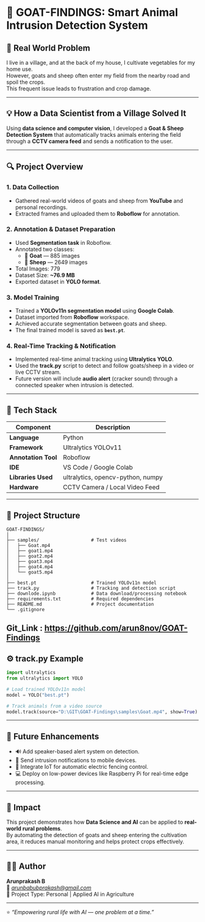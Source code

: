 # 🐐 GOAT-FINDINGS: Smart Animal Intrusion Detection System

## 🌾 Real World Problem
I live in a village, and at the back of my house, I cultivate vegetables for my home use.  
However, goats and sheep often enter my field from the nearby road and spoil the crops.  
This frequent issue leads to frustration and crop damage.

---

## 💡 How a Data Scientist from a Village Solved It
Using **data science and computer vision**, I developed a **Goat & Sheep Detection System** that automatically tracks animals entering the field through a **CCTV camera feed** and sends a notification to the user.

---

## 🔍 Project Overview

### 1. Data Collection
- Gathered real-world videos of goats and sheep from **YouTube** and personal recordings.  
- Extracted frames and uploaded them to **Roboflow** for annotation.

### 2. Annotation & Dataset Preparation
- Used **Segmentation task** in Roboflow.  
- Annotated two classes:  
  - 🐐 **Goat** — 885 images  
  - 🐏 **Sheep** — 2649 images  
- Total Images: 779  
- Dataset Size: **~76.9 MB**  
- Exported dataset in **YOLO format**.

### 3. Model Training
- Trained a **YOLOv11n segmentation model** using **Google Colab**.  
- Dataset imported from **Roboflow** workspace.  
- Achieved accurate segmentation between goats and sheep.  
- The final trained model is saved as **`best.pt`**.

### 4. Real-Time Tracking & Notification
- Implemented real-time animal tracking using **Ultralytics YOLO**.  
- Used the **track.py** script to detect and follow goats/sheep in a video or live CCTV stream.  
- Future version will include **audio alert** (cracker sound) through a connected speaker when intrusion is detected.

---

## 🧠 Tech Stack

| Component | Description |
|------------|--------------|
| **Language** | Python |
| **Framework** | Ultralytics YOLOv11 |
| **Annotation Tool** | Roboflow |
| **IDE** | VS Code / Google Colab |
| **Libraries Used** | ultralytics, opencv-python, numpy |
| **Hardware** | CCTV Camera / Local Video Feed |

---

## 📂 Project Structure
```
GOAT-FINDINGS/
│
├── samples/                   # Test videos
│   ├── Goat.mp4
│   ├── goat1.mp4
│   ├── goat2.mp4
│   ├── goat3.mp4
│   ├── goat4.mp4
│   └── goat5.mp4
│
├── best.pt                    # Trained YOLOv11n model
├── track.py                   # Tracking and detection script
├── downlode.ipynb             # Data download/processing notebook
├── requirements.txt           # Required dependencies
├── README.md                  # Project documentation
└── .gitignore
```
Git_Link : https://github.com/arun8nov/GOAT-Findings
---

## ⚙️ track.py Example
```python
import ultralytics
from ultralytics import YOLO

# Load trained YOLOv11n model
model = YOLO("best.pt")

# Track animals from a video source
model.track(source="D:\GIT\GOAT-Findings\samples\Goat.mp4", show=True)
```

---

## 🚀 Future Enhancements
- 🔊 Add speaker-based alert system  on detection.  
- 📱 Send intrusion notifications to mobile devices.  
- 🤖 Integrate IoT for automatic electric fencing control.  
- 💻 Deploy on low-power devices like Raspberry Pi for real-time edge processing.

---

## 🌱 Impact
This project demonstrates how **Data Science and AI** can be applied to **real-world rural problems**.  
By automating the detection of goats and sheep entering the cultivation area, it reduces manual monitoring and helps protect crops effectively.

---

## 👨‍💻 Author
**Arunprakash B**  
📧 *arunbabubprakash@gmail.com*  
🔗 Project Type: Personal | Applied AI in Agriculture  

---

⭐ *“Empowering rural life with AI — one problem at a time.”*
